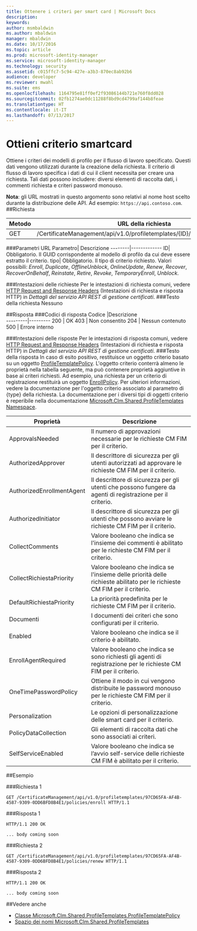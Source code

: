 ```yaml
---
title: Ottenere i criteri per smart card | Microsoft Docs
description: 
keywords: 
author: msmbaldwin
ms.author: mbaldwin
manager: mbaldwin
ms.date: 10/17/2016
ms.topic: article
ms.prod: microsoft-identity-manager
ms.service: microsoft-identity-manager
ms.technology: security
ms.assetid: c015ffc7-5c94-427e-a3b3-870ec8ab92b6
audience: developer
ms.reviewer: mwahl
ms.suite: ems
ms.openlocfilehash: 1164795e81ff0ef2f93086144b721e760f8dd028
ms.sourcegitcommit: 02fb1274ae0dc11288f8bd9cd4799af144b8feae
ms.translationtype: HT
ms.contentlocale: it-IT
ms.lasthandoff: 07/13/2017
---
```

# <a name="get-smartcard-policy"></a>Ottieni criterio smartcard

Ottiene i criteri dei modelli di profilo per il flusso di lavoro specificato. Questi dati vengono utilizzati durante la creazione della richiesta. Il criterio di flusso di lavoro specifica i dati di cui il client necessita per creare una richiesta. Tali dati possono includere: diversi elementi di raccolta dati, i commenti richiesta e criteri password monouso.

**Nota**: gli URL mostrati in questo argomento sono relativi al nome host scelto durante la distribuzione delle API. Ad esempio: `https://api.contoso.com`.
##<a name="request"></a>Richiesta


Metodo  |URL della richiesta  
---------|---------
GET     |/CertificateManagement/api/v1.0/profiletemplates/{ID}/policy/workflow/{tipo}

###<a name="url-parameters"></a>Parametri URL
Parametro| Descrizione
--------|-------------
ID| Obbligatorio. Il GUID corrispondente al modello di profilo da cui deve essere estratto il criterio.
tipo| Obbligatorio. Il tipo di criterio richiesto. Valori possibili: *Enroll*, *Duplicate*, *OfflineUnblock*, *OnlineUpdate*, *Renew*, *Recover*, *RecoverOnBehalf*, *Reinstate*, *Retire*, *Revoke*, *TemporaryEnroll*, *Unblock*.

###<a name="request-headers"></a>Intestazioni delle richieste
Per le intestazioni di richiesta comuni, vedere [HTTP Request and Response Headers](certificate-management-rest-api-service-details.md#http-request-and-response-headers) (Intestazioni di richiesta e risposta HTTP) in *Dettagli del servizio API REST di gestione certificati*.
###<a name="request-body"></a>Testo della richiesta
Nessuno

##<a name="response"></a>Risposta
###<a name="response-codes"></a>Codici di risposta
Codice  |Descrizione  
---------|---------
200     | OK
403 | Non consentito
204 | Nessun contenuto
500 | Errore interno

###<a name="response-headers"></a>Intestazioni delle risposte
Per le intestazioni di risposta comuni, vedere [HTTP Request and Response Headers](certificate-management-rest-api-service-details.md#http-request-and-response-headers) (Intestazioni di richiesta e risposta HTTP) in *Dettagli del servizio API REST di gestione certificati*.
###<a name="response-body"></a>Testo della risposta
In caso di esito positivo, restituisce un oggetto criterio basato su un oggetto [ProfileTemplatePolicy](https://msdn.microsoft.com/library/windows/desktop/microsoft.clm.shared.profiletemplates.profiletemplatepolicy.aspx). L'oggetto criterio conterrà almeno le proprietà nella tabella seguente, ma può contenere proprietà aggiuntive in base ai criteri richiesti. Ad esempio, una richiesta per un criterio di registrazione restituirà un oggetto [EnrollPolicy](https://msdn.microsoft.com/library/windows/desktop/microsoft.clm.shared.profiletemplates.enrollpolicy). Per ulteriori informazioni, vedere la documentazione per l'oggetto criterio associato al parametro di {type} della richiesta. La documentazione per i diversi tipi di oggetti criterio è reperibile nella documentazione [Microsoft.Clm.Shared.ProfileTemplates Namespace](https://msdn.microsoft.com/library/windows/desktop/microsoft.clm.shared.profiletemplates).

Proprietà | Descrizione
---------|------------
ApprovalsNeeded | Il numero di approvazioni necessarie per le richieste CM FIM per il criterio.
AuthorizedApprover | Il descrittore di sicurezza per gli utenti autorizzati ad approvare le richieste CM FIM per il criterio.
AuthorizedEnrollmentAgent | Il descrittore di sicurezza per gli utenti che possono fungere da agenti di registrazione per il criterio.
AuthorizedInitiator | Il descrittore di sicurezza per gli utenti che possono avviare le richieste CM FIM per il criterio.
CollectComments | Valore booleano che indica se l'insieme dei commenti è abilitato per le richieste CM FIM per il criterio.
CollectRichiestaPriority | Valore booleano che indica se l'insieme delle priorità delle richieste abilitato per le richieste CM FIM per il criterio.
DefaultRichiestaPriority | La priorità predefinita per le richieste CM FIM per il criterio.
Documenti | I documenti dei criteri che sono configurati per il criterio.
Enabled | Valore booleano che indica se il criterio è abilitato.
EnrollAgentRequired | Valore booleano che indica se sono richiesti gli agenti di registrazione per le richieste CM FIM per il criterio.
OneTimePasswordPolicy | Ottiene il modo in cui vengono distribuite le password monouso per le richieste CM FIM per il criterio.
Personalization | Le opzioni di personalizzazione delle smart card per il criterio.
PolicyDataCollection | Gli elementi di raccolta dati che sono associati ai criteri.
SelfServiceEnabled | Valore booleano che indica se l’avvio self-service delle richieste CM FIM è abilitato per il criterio.

##<a name="example"></a>Esempio

###<a name="request-1"></a>Richiesta 1
```
GET /CertificateManagement/api/v1.0/profiletemplates/97CD65FA-AF4B-4587-9309-0DD6BFD8B4E1/policies/enroll HTTP/1.1
```
###<a name="response-1"></a>Risposta 1
```
HTTP/1.1 200 OK

... body coming soon
```       
###<a name="request-2"></a>Richiesta 2
```
GET /CertificateManagement/api/v1.0/profiletemplates/97CD65FA-AF4B-4587-9309-0DD6BFD8B4E1/policies/renew HTTP/1.1
```
###<a name="response-2"></a>Risposta 2
```
HTTP/1.1 200 OK

... body coming soon
```       
##<a name="see-also"></a>Vedere anche

- [Classe Microsoft.Clm.Shared.ProfileTemplates.ProfileTemplatePolicy](https://msdn.microsoft.com/library/windows/desktop/microsoft.clm.shared.profiletemplates.profiletemplatepolicy.aspx)
- [Spazio dei nomi Microsoft.Clm.Shared.ProfileTemplates](https://msdn.microsoft.com/library/windows/desktop/microsoft.clm.shared.profiletemplates.aspx)
